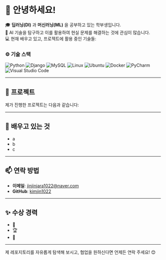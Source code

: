 # 👋 안녕하세요!

🎓 **딥러닝(DI)** 과 **머신러닝(ML)** 을 공부하고 있는 학부생입니다.  
🌟 AI 기술을 탐구하고 이를 활용하여 현실 문제를 해결하는 것에 관심이 많습니다.  
💻 현재 배우고 있고, 프로젝트에 활용 중인 기술들:  

### ⚙️ 기술 스택
<p align="left">
  <!-- Programming Languages -->
  <img src="https://img.shields.io/badge/Python-3776AB?style=for-the-badge&logo=python&logoColor=white" alt="Python">
  
  <!-- Frameworks -->
  <img src="https://img.shields.io/badge/Django-092E20?style=for-the-badge&logo=django&logoColor=white" alt="Django">
  
  <!-- Databases -->
  <img src="https://img.shields.io/badge/MySQL-4479A1?style=for-the-badge&logo=mysql&logoColor=white" alt="MySQL">
  
  <!-- Tools -->
  <img src="https://img.shields.io/badge/Linux-FCC624?style=for-the-badge&logo=linux&logoColor=black" alt="Linux">
  <img src="https://img.shields.io/badge/Ubuntu-E95420?style=for-the-badge&logo=ubuntu&logoColor=white" alt="Ubuntu">
  <img src="https://img.shields.io/badge/Docker-2496ED?style=for-the-badge&logo=docker&logoColor=white" alt="Docker">
  
  <!-- IDEs -->
  <img src="https://img.shields.io/badge/PyCharm-000000?style=for-the-badge&logo=pycharm&logoColor=white" alt="PyCharm">
  <img src="https://img.shields.io/badge/Visual_Studio_Code-007ACC?style=for-the-badge&logo=visual-studio-code&logoColor=white" alt="Visual Studio Code">
</p>

---

## 🔭 프로젝트
제가 진행한 프로젝트는 다음과 같습니다:

---

## 🌱 배우고 있는 것
- a
- b
- c

---

## 📫 연락 방법
- **이메일**: [jinjinjara1022@naver.com](mailto:jinjinjara1022@naver.com)  
- **GitHub**: [kimjin1022](https://github.com/kimjin1022)  

---

## ✨ 수상 경력
- 🥈 
- 🏆 
- 📖

---

제 레포지토리를 자유롭게 탐색해 보시고, 협업을 원하신다면 언제든 연락 주세요! 😊
